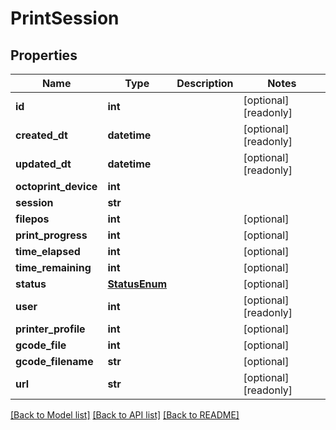 # PrintSession


## Properties
Name | Type | Description | Notes
------------ | ------------- | ------------- | -------------
**id** | **int** |  | [optional] [readonly] 
**created_dt** | **datetime** |  | [optional] [readonly] 
**updated_dt** | **datetime** |  | [optional] [readonly] 
**octoprint_device** | **int** |  | 
**session** | **str** |  | 
**filepos** | **int** |  | [optional] 
**print_progress** | **int** |  | [optional] 
**time_elapsed** | **int** |  | [optional] 
**time_remaining** | **int** |  | [optional] 
**status** | [**StatusEnum**](StatusEnum.md) |  | [optional] 
**user** | **int** |  | [optional] [readonly] 
**printer_profile** | **int** |  | [optional] 
**gcode_file** | **int** |  | [optional] 
**gcode_filename** | **str** |  | [optional] 
**url** | **str** |  | [optional] [readonly] 

[[Back to Model list]](../README.md#documentation-for-models) [[Back to API list]](../README.md#documentation-for-api-endpoints) [[Back to README]](../README.md)


